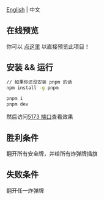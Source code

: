 [English](../README.md) | 中文

## 在线预览

你可以  [点这里](https://s3xysteak.github.io/minesweeper/) 以直接预览此项目！

## 安装 && 运行

```sh
// 如果你还没安装 pnpm 的话
npm install -g pnpm

pnpm i
pnpm dev
```

然后访问[5173 端口](http://localhost:5173)查看效果

## 胜利条件

翻开所有安全牌，并给所有炸弹牌插旗

## 失败条件

翻开任一炸弹牌
